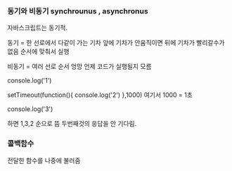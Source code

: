 ### 동기와 비동기 synchrounus , asynchronus

자바스크립트는 동기적.

동기 = 한 선로에서 다같이 가는 기차 앞에 기차가 안움직이면 뒤에 기차가 빨리갈수가없음
순서에 맞춰서 실행 

비동기 = 여러 선로 순서 엉망 언제 코드가 실행될지 모름 

console.log('1')

setTimeout(function(){
    console.log('2')
},1000) 여기서 1000 = 1초 

console.log('3')

하면 1,3,2 순으로 뜸  두번째것의 응답을 안 기다림. 


### 콜백함수 

전달한 함수를 나중에 불러줌 





